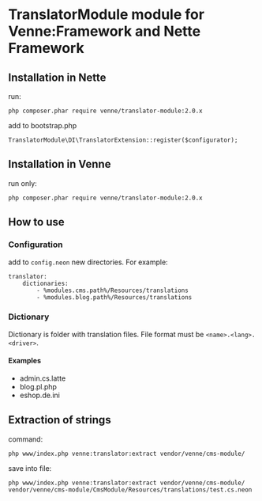 # TranslatorModule module for Venne:Framework and Nette Framework

## Installation in Nette

run:

	php composer.phar require venne/translator-module:2.0.x

add to bootstrap.php

	TranslatorModule\DI\TranslatorExtension::register($configurator);

## Installation in Venne

run only:

	php composer.phar require venne/translator-module:2.0.x

## How to use

### Configuration

add to `config.neon` new directories. For example:

	translator:
		dictionaries:
			- %modules.cms.path%/Resources/translations
			- %modules.blog.path%/Resources/translations

### Dictionary

Dictionary is folder with translation files. File format must be `<name>.<lang>.<driver>`.

#### Examples
- admin.cs.latte
- blog.pl.php
- eshop.de.ini

## Extraction of strings

command:

	php www/index.php venne:translator:extract vendor/venne/cms-module/

save into file:

	php www/index.php venne:translator:extract vendor/venne/cms-module/ vendor/venne/cms-module/CmsModule/Resources/translations/test.cs.neon